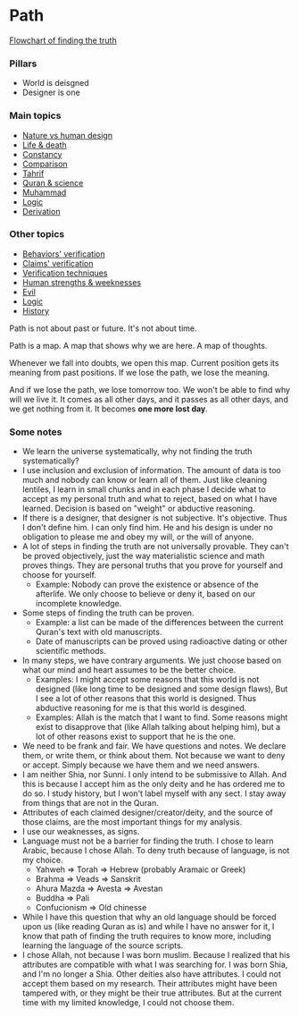 # Path

[Flowchart of finding the truth](flowchart)

### Pillars
- World is deisgned
- Designer is one

### Main topics

- [Nature vs human design](nature-vs-human-design/index)
- [Life & death](life-and-death/index)
- [Constancy](constancy/index)
- [Comparison](comparison/index)
- [Tahrif](tahrif/index)
- [Quran & science](quran-and-science/index)
- [Muhammad](muhammad)
- [Logic](logic/index)
- [Derivation](derivation/index)

### Other topics

- [Behaviors' verification](behaviors-verification/index)
- [Claims' verification](claims-verification/index)
- [Verification techniques](verification-techniques/index)
- [Human strengths & weeknesses](human-strength-and-weakness/index)
- [Evil](evil/index)
- [Logic](logic/index)
- [History](history/index)

Path is not about past or future. It's not about time.

Path is a map. A map that shows why we are here. A map of thoughts.

Whenever we fall into doubts, we open this map. Current position gets its meaning from past positions. If we lose the path, we lose the meaning.

And if we lose the path, we lose tomorrow too. We won't be able to find why will we live it. It comes as all other days, and it passes as all other days, and we get nothing from it. It becomes **one more lost day**.

### Some notes

- We learn the universe systematically, why not finding the truth systematically?
- I use inclusion and exclusion of information. The amount of data is too much and nobody can know or learn all of them. Just like cleaning lentiles, I learn in small chunks and in each phase I decide what to accept as my personal truth and what to reject, based on what I have learned. Decision is based on "weight" or abductive reasoning.
- If there is a designer, that designer is not subjective. It's objective. Thus I don't define him. I can only find him. He and his design is under no obligation to please me and obey my will, or the will of anyone.
- A lot of steps in finding the truth are not universally provable. They can't be proved objectively, just the way materialistic science and math proves things. They are personal truths that you prove for yourself and choose for yourself.
    - Example: Nobody can prove the existence or absence of the afterlife. We only choose to believe or deny it, based on our incomplete knowledge.
- Some steps of finding the truth can be proven. 
    - Example: a list can be made of the differences between the current Quran's text with old manuscripts.
    - Date of manuscripts can be proved using radioactive dating or other scientific methods.
- In many steps, we have contrary arguments. We just choose based on what our mind and heart assumes to be the better choice.
    - Examples: I might accept some reasons that this world is not designed (like long time to be designed and some design flaws), But I see a lot of other reasons that this world is designed. Thus abductive reasoning for me is that this world is desgined.
    - Examples: Allah is the match that I want to find. Some reasons might exist to disapprove that (like Allah talking about helping him), but a lot of other reasons exist to support that he is the one.
- We need to be frank and fair. We have questions and notes. We declare them, or write them, or think about them. Not because we want to deny or accept. Simply because we have them and we need answers.
- I am neither Shia, nor Sunni. I only intend to be submissive to Allah. And this is because I accept him as the only deity and he has ordered me to do so. I study history, but I won't label myself with any sect. I stay away from things that are not in the Quran.
- Attributes of each claimed designer/creator/deity, and the source of those claims, are the most important things for my analysis.
- I use our weaknesses, as signs.
- Language must not be a barrier for finding the truth. I chose to learn Arabic, because I chose Allah. To deny truth because of language, is not my choice.
    - Yahweh => Torah => Hebrew (probably Aramaic or Greek)
    - Brahma => Veads => Sanskrit
    - Ahura Mazda => Avesta => Avestan
    - Buddha => Pali
    - Confucionism => Old chinesse
- While I have this question that why an old language should be forced upon us (like reading Quran as is) and while I have no answer for it, I know that path of finding the truth requires to know more, including learning the language of the source scripts.
- I chose Allah, not because I was born muslim. Because I realized that his attributes are compatible with what I was searching for. I was born Shia, and I'm no longer a Shia. Other deities also have attributes. I could not accept them based on my research. Their attributes might have been tampered with, or they might be their true attributes. But at the current time with my limited knowledge, I could not choose them.
